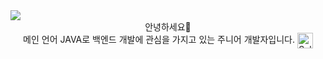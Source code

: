 <!-- hearder -->
<hearder>
  <img src="https://capsule-render.vercel.app/api?type=waving&color=auto&height=200&section=header&text=Welcome&fontSize=90&fontAlignY=30&desc='GEONHO'%20GitHub%20Profile&descAlignY=51&descAlign=59.5&align=center" />
</hearder>
<main align= "center">
  <div>
    안녕하세요👋
  </div>
  <div align= "center" size= "20px">
    메인 언어 JAVA로 백엔드 개발에 관심을 가지고 있는 주니어 개발자입니다.
    <img src="https://em-content.zobj.net/source/microsoft-teams/363/saluting-face_1fae1.png" srcset="https://em-content.zobj.net/source/microsoft-teams/363/saluting-face_1fae1.png 2x" alt="Saluting Face on Microsoft Teams 15.0" width="25" height="25" align= "center">
  </div>  
</main>
